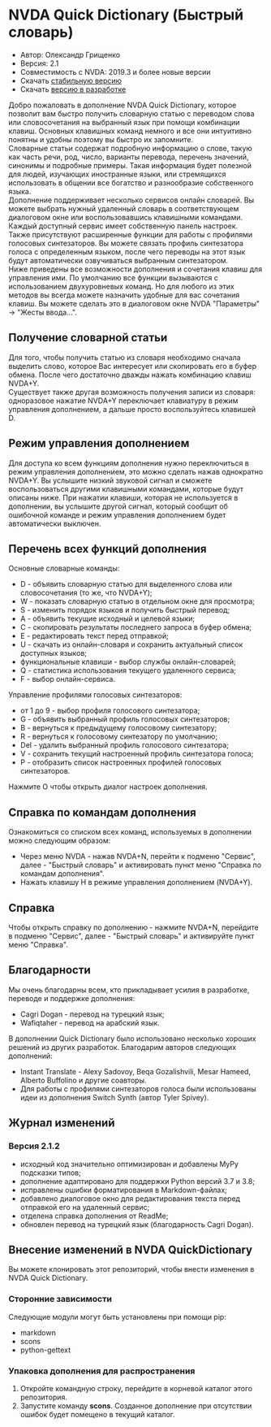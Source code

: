 # NVDA Quick Dictionary (Быстрый словарь)

* Автор: Олександр Грищенко
* Версия: 2.1
* Совместимость с NVDA: 2019.3 и более новые версии
* Скачать [стабильную версию][1]
* Скачать [версию в разработке][2]

Добро пожаловать в дополнение NVDA Quick Dictionary, которое позволит вам быстро получить словарную статью с переводом слова или словосочетания на выбранный язык при помощи комбинации клавиш. Основных клавишных команд немного и все они интуитивно понятны и удобны поэтому вы быстро их запомните.  
Словарные статьи содержат подробную информацию о слове, такую как часть речи, род, число, варианты перевода, перечень значений, синонимы и подробные примеры. Такая информация будет полезной для людей, изучающих иностранные языки, или стремящихся использовать в общении все богатство и разнообразие собственного языка.  
Дополнение поддерживает несколько сервисов онлайн словарей. Вы можете выбрать нужный удаленный словарь в соответствующем диалоговом окне или воспользовавшись клавишными командами. Каждый доступный сервис имеет собственную панель настроек.  
Также присутствуют расширенные функции для работы с профилями голосовых синтезаторов. Вы можете связать профиль синтезатора голоса с определенным языком, после чего переводы на этот язык будут автоматически озвучиваться выбранным синтезатором.  
Ниже приведены все возможности дополнения и сочетания клавиш для управления ими. По умолчанию все функции вызываются с использованием двухуровневых команд. Но для любого из этих методов вы всегда можете назначить удобные для вас сочетания клавиш. Вы можете сделать это в диалоговом окне NVDA "Параметры" -> "Жесты ввода...".

## Получение словарной статьи
Для того, чтобы получить статью из словаря необходимо сначала выделить слово, которое Вас интересует или скопировать его в буфер обмена. После чего достаточно дважды нажать комбинацию клавиш NVDA+Y.  
Существует также другая возможность получения записи из словаря: одноразовое нажатие NVDA+Y переключает клавиатуру в режим управления дополнением, а дальше просто воспользуйтесь клавишей D.

## Режим управления дополнением
Для доступа ко всем функциям дополнения нужно переключиться в режим управления дополнением, это можно сделать нажав однократно NVDA+Y. Вы услышите низкий звуковой сигнал и сможете воспользоваться другими клавишными командами, которые будут описаны ниже. При нажатии клавиши, которая не используется в дополнении, вы услышите другой сигнал, который сообщит об ошибочной команде и режим управления дополнением будет автоматически выключен.

## Перечень всех функций дополнения
Основные словарные команды:

* D - объявить словарную статью для выделенного слова или словосочетания (то же, что NVDA+Y);
* W - показать словарную статью в отдельном окне для просмотра;
* S - изменить порядок языков и получить быстрый перевод;
* A - объявить текущие исходный и целевой языки;
* C - скопировать результаты последнего запроса в буфер обмена;
* E - редактировать текст перед отправкой;
* U - скачать из онлайн-словаря и сохранить актуальный список доступных языков;
* функциональные клавиши - выбор службы онлайн-словарей;
* Q - статистика использования текущего удаленного сервиса;
* F - выбор онлайн-сервиса.  

Управление профилями голосовых синтезаторов:

* от 1 до 9 - выбор профиля голосового синтезатора;
* G - объявить выбранный профиль голосовых синтезаторов;
* B - вернуться к предыдущему голосовому синтезатору;
* R - вернуться к голосовому синтезатору по умолчанию;
* Del - удалить выбранный профиль голосового синтезатора;
* V - сохранить текущий настроенный профиль синтезатора голоса;
* P - отобразить список настроенных профилей голосовых синтезаторов.  

Нажмите O чтобы открыть диалог настроек дополнения.

## Справка по командам дополнения
Ознакомиться со списком всех команд, используемых в дополнении можно следующим образом:

* Через меню NVDA - нажав NVDA+N, перейти к подменю "Сервис", далее - "Быстрый словарь" и активировать пункт меню "Справка по командам дополнения".
* Нажать клавишу H в режиме управления дополнением (NVDA+Y).

## Справка
Чтобы открыть справку по дополнению - нажмите NVDA+N, перейдите в подменю "Сервис", далее - "Быстрый словарь" и активируйте пункт меню "Справка".

## Благодарности
Мы очень благодарны всем, кто прикладывает усилия в разработке, переводе и поддержке дополнения:

* Cagri Dogan - перевод на турецкий язык;
* Wafiqtaher - перевод на арабский язык.

В дополнении Quick Dictionary было использовано несколько хороших решений из других разработок. Благодарим авторов следующих дополнений:

* Instant Translate - Alexy Sadovoy, Beqa Gozalishvili, Mesar Hameed, Alberto Buffolino и другие соавторы.
* Для работы с профилями синтезаторов голоса были использованы идеи из дополнения Switch Synth (автор Tyler Spivey).

## Журнал изменений

### Версия 2.1.2
* исходный код значительно оптимизирован и добавлены MyPy подсказки типов;
* дополнение адаптировано для поддержки Python версий 3.7 и 3.8;
* исправлены ошибки форматирования в Markdown-файлах;
* добавлено диалоговое окно для редактирования текста перед отправкой его на удаленный сервис;
* отделена справка дополнения от ReadMe;
* обновлен перевод на турецкий язык (благодарность Cagri Dogan).

## Внесение изменений в NVDA QuickDictionary
Вы можете клонировать этот репозиторий, чтобы внести изменения в NVDA Quick Dictionary.

### Сторонние зависимости
Следующие модули могут быть установлены при помощи pip:

- markdown
- scons
- python-gettext

### Упаковка дополнения для распространения
1. Откройте командную строку, перейдите в корневой каталог этого репозитория.
2. Запустите команду **scons**. Созданное дополнение при отсутствии ошибок будет помещено в текущий каталог.

[1]: https://github.com/grisov/quickDictionary/releases/download/latest/quickDictionary-2.1.nvda-addon
[2]: https://github.com/grisov/quickDictionary/releases/download/latest/quickDictionary-2.1.2-dev.nvda-addon
